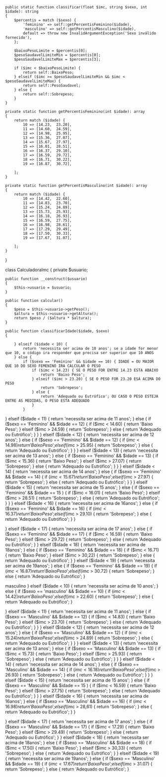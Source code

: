 
    public static function classificar(float $imc, string $sexo, int $idade): string
    {
        $percentis = match ($sexo) {
            'feminino' => self::getPercentisFeminino($idade),
            'masculino' => self::getPercentisMasculino($idade),
            default => throw new InvalidArgumentException('Sexo inválido fornecido'),
        };

        $baixoPesoLimite = $percentis[0];
        $pesoSaudavelLimiteMin = $percentis[0];
        $pesoSaudavelLimiteMax = $percentis[3];

        if ($imc < $baixoPesoLimite) {
            return self::BaixoPeso;
        } elseif ($imc >= $pesoSaudavelLimiteMin && $imc < $pesoSaudavelLimiteMax) {
            return self::PesoSaudavel;
        } else {
            return self::Sobrepeso;
        }
    }

    private static function getPercentisFeminino(int $idade): array
    {
        return match ($idade) {
            10 => [14.23,  23.20],
            11 => [14.60,  24.59],
            12 => [14.98,  25.95],
            13 => [15.36,  27.07],
            14 => [15.67,  27.97],
            15 => [16.01,  28.51],
            16 => [16.37,  29.10],
            17 => [16.59,  29.72],
            18 => [16.71,  30.22],
            19 => [16.87,  30.72],
  
        ];
    }

    private static function getPercentisMasculino(int $idade): array
    {
        return match ($idade) {
            10 => [14.42,  22.60],
            11 => [14.83,  23.70],
            12 => [15.24,  24.89],
            13 => [15.73,  25.93],
            14 => [16.18,  26.93],
            15 => [16.59,  27.75],
            16 => [16.98,  28.61],
            17 => [17.29,  29.49],
            18 => [17.50,  30.33],
            19 => [17.67,  31.07],
           
        ];
    }
}

class CalculadoraImc
{
    private $usuario;

    public function __construct($usuario)
    {
        $this->usuario = $usuario;
    }

    public function calcular()
    {
        $peso = $this->usuario->getPeso();
        $altura = $this->usuario->getAltura();
        return $peso / ($altura * $altura);
    }

    public function classificarIdade($idade, $sexo)
    {
        
        } elseif ($idade < 10) {
            return 'necessita ser acima de 10 anos'; se a idade for menor que 10, o código ira responder que precisa ser superior que 10 ANOS
        } else {
            if ($sexo == 'Feminino' && $idade == 10) { IDADE = OU MAIOR QUE 10 DO SEXO FEMENINO IRA CALCULAR O PESO
                if ($imc < 14.23) { SE O PESO FOR ENTRE 14.23 ESTA ABAIXO
                    return 'Baixo Peso';
                } elseif ($imc > 23.20) { SE O PESO FOR 23.20 ESA ACIMA DO PESO
                    return 'Sobrepeso';
                } else {
                    return 'Adequado ou Eutrófico'; OU CASO O PESO ESTEJA ENTRE AS MEDIDAS, O PESO ESTA ADEQUADO 
                }
            }
    
 
 } elseif ($idade < 11) {
            return 'necessita ser acima de 11 anos';
        } else {
            if ($sexo == 'Feminino' && $idade == 12) {
                if ($imc < 14.60) {
                    return 'Baixo Peso';
                } elseif ($imc > 24.59) {
                    return 'Sobrepeso';
                } else {
                    return 'Adequado ou Eutrófico';
                }
            }
     } elseif ($idade < 12) {
            return 'necessita ser acima de 12 anos';
        } else {
            if ($sexo == 'Feminino' && $idade == 12) {
                if ($imc < 14.98) {
                    return 'Baixo Peso';
                } elseif ($imc > 25.95) {
                    return 'Sobrepeso';
                } else {
                    return 'Adequado ou Eutrófico';
                }
            }
     } elseif ($idade < 13) {
            return 'necessita ser acima de 13 anos';
        } else {
            if ($sexo == 'Feminino' && $idade == 13) {
                if ($imc < 15.36) {
                    return 'Baixo Peso';
                } elseif ($imc > 27.07) {
                    return 'Sobrepeso';
                } else {
                    return 'Adequado ou Eutrófico';
                }
            }
     } elseif ($idade < 14) {
            return 'necessita ser acima de 14 anos';
        } else {
            if ($sexo == 'Feminino' && $idade == 14) {
                if ($imc < 15.67) {
                    return 'Baixo Peso';
                } elseif ($imc > 27.97) {
                    return 'Sobrepeso';
                } else {
                    return 'Adequado ou Eutrófico';
                }
            }
     } elseif ($idade < 15) {
            return 'necessita ser acima de 15 anos';
        } else {
            if ($sexo == 'Feminino' && $idade == 15
    ) {
                if ($imc < 16.01) {
                    return 'Baixo Peso';
                } elseif ($imc > 28.51) {
                    return 'Sobrepeso';
                } else {
                    return 'Adequado ou Eutrófico';
                }
            }
     } elseif ($idade < 16) {
            return 'necessita ser acima de 16anos';
        } else {
            if ($sexo == 'Feminino' && $idade == 16) {
                if ($imc < 16.37) {
                    return 'Baixo Peso';
                } elseif ($imc > 29.10) {
                    return 'Sobrepeso';
                } else {
                    return 'Adequado ou Eutrófico';
                }
            }
    
   } elseif ($idade < 17) {
            return 'necessita ser acima de 17 anos';
        } else {
            if ($sexo == 'Feminino' && $idade == 17) {
                if ($imc < 16.59) {
                    return 'Baixo Peso';
                } elseif ($imc > 29.72) {
                    return 'Sobrepeso';
                } else {
                    return 'Adequado ou Eutrófico';
                }
                    } 
                    elseif ($idade < 18) {
            return 'necessita ser acima de 18anos';
        } else {
            if ($sexo == 'Feminino' && $idade == 18) {
                if ($imc < 16.71) {
                    return 'Baixo Peso';
                } elseif ($imc > 30,22) {
                    return 'Sobrepeso';
                } else {
                    return 'Adequado ou Eutrófico';
                }
} elseif ($idade < 19) {
            return 'necessita ser acima de 19anos';
        } else {
            if ($sexo == 'Feminino' && $idade == 19) {
                if ($imc < 16.87) {
                    return 'Baixo Peso';
                } elseif ($imc > 30.72) {
                    return 'Sobrepeso';
                } else {
                    return 'Adequado ou Eutrófico';
                }


masculino 
} elseif ($idade < 10) {
            return 'necessita ser acima de 10 anos'; 
        } else {
            if ($sexo == 'masculino' && $idade == 10) { 
                if ($imc < 14.42) {
                    return 'Baixo Peso';
                } elseif ($imc > 22.60) { 
                    return 'Sobrepeso';
                } else {
                    return 'Adequado ou Eutrófico'; 
            }
    
} elseif ($idade < 11) {
            return 'necessita ser acima de 11 anos';
        } else {
            if ($sexo == 'Masculino' && $idade == 12) {
                if ($imc < 14.83) {
                    return 'Baixo Peso';
                } elseif ($imc > 23.70) {
                    return 'Sobrepeso';
                } else {
                    return 'Adequado ou Eutrófico';
                }
            }
     } elseif ($idade < 12) {
            return 'necessita ser acima de 12 anos';
        } else {
            if ($sexo == 'Masculino' && $idade == 12) {
                if ($imc < 15.24) {
                    return 'Baixo Peso';
                } elseif ($imc > 24.89) {
                    return 'Sobrepeso';
                } else {
                    return 'Adequado ou Eutrófico';
                }
            }
     } elseif ($idade < 13) {
            return 'necessita ser acima de 13 anos';
        } else {
            if ($sexo == 'Masculino' && $idade == 13) {
                if ($imc < 15.73) {
                    return 'Baixo Peso';
                } elseif ($imc > 25.93) {
                    return 'Sobrepeso';
                } else {
                    return 'Adequado ou Eutrófico';
                }
            }
     } elseif ($idade < 14) {
            return 'necessita ser acima de 14 anos';
        } else {
            if ($sexo == 'Masculino' && $idade == 14) {
                if ($imc < 16.18) {
                    return 'Baixo Peso';
                } elseif ($imc > 26.93) {
                    return 'Sobrepeso';
                } else {
                    return 'Adequado ou Eutrófico';
                }
            }
     } elseif ($idade < 15) {
            return 'necessita ser acima de 15 anos';
        } else {
            if ($sexo == 'Masculino' && $idade == 15
    ) {
                if ($imc < 16.59) {
                    return 'Baixo Peso';
                } elseif ($imc > 27.75) {
                    return 'Sobrepeso';
                } else {
                    return 'Adequado ou Eutrófico';
                }
            }
     } elseif ($idade < 16) {
            return 'necessita ser acima de 16anos';
        } else {
            if ($sexo == 'Masculino' && $idade == 16) {
                if ($imc < 16.98) {
                    return 'Baixo Peso';
                } elseif ($imc > 28,61) {
                    return 'Sobrepeso';
                } else {
                    return 'Adequado ou Eutrófico';
                }
            }
    
   } elseif ($idade < 17) {
            return 'necessita ser acima de 17 anos';
        } else {
            if ($sexo == 'Masculino' && $idade == 17) {
                if ($imc < 17.29) {
                    return 'Baixo Peso';
                } elseif ($imc > 29.49) {
                    return 'Sobrepeso';
                } else {
                    return 'Adequado ou Eutrófico';
                }
                    } 
                    elseif ($idade < 18) {
            return 'necessita ser acima de 18anos';
        } else {
            if ($sexo == 'Masculino' && $idade == 18) {
                if ($imc < 17.50) {
                    return 'Baixo Peso';
                } elseif ($imc > 30,33) {
                    return 'Sobrepeso';
                } else {
                    return 'Adequado ou Eutrófico';
                }
} elseif ($idade < 19) {
            return 'necessita ser acima de 19anos';
        } else {
            if ($sexo == 'Masculino' && $idade == 19) {
                if ($imc < 17.67) {
                    return 'Baixo Peso';
                } elseif ($imc > 31.07) {
                    return 'Sobrepeso';
                } else {
                    return 'Adequado ou Eutrófico';
                }
